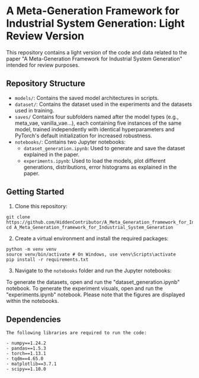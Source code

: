 # A Meta-Generation Framework for Industrial System Generation: Light Review Version

This repository contains a light version of the code and data related to the paper "A Meta-Generation Framework for Industrial System Generation" intended for review purposes.

## Repository Structure

- `models/`: Contains the saved model architectures in scripts.
- `dataset/`: Contains the dataset used in the experiments and the datasets used in training.
- `saves/` Contains four subfolders named after the model types (e.g., meta_vae, vanilla_vae...), each containing five instances of the same model, trained independently with identical hyperparameters and PyTorch's default initialization for increased robustness.
- `notebooks/`: Contains two Jupyter notebooks:
    - `dataset_generation.ipynb`: Used to generate and save the dataset explained in the paper.
    - `experiments.ipynb`: Used to load the models, plot different generations, distributions, error histograms as explained in the paper.

## Getting Started

1. Clone this repository:
```
git clone https://github.com/HiddenContributor/A_Meta_Generation_framework_for_Industrial_System_Generation.git
cd A_Meta_Generation_framework_for_Industrial_System_Generation
```

2. Create a virtual environment and install the required packages:
```
python -m venv venv
source venv/bin/activate # On Windows, use venv\Scripts\activate
pip install -r requirements.txt
```

3. Navigate to the `notebooks` folder and run the Jupyter notebooks:

To generate the datasets, open and run the "dataset_generation.ipynb" notebook. To generate the experiment visuals, open and run the "experiments.ipynb" notebook. Please note that the figures are displayed within the notebooks.

## Dependencies

```
The following libraries are required to run the code:

- numpy==1.24.2
- pandas==1.5.3
- torch==1.13.1
- tqdm==4.65.0
- matplotlib==3.7.1
- scipy==1.10.0
```

